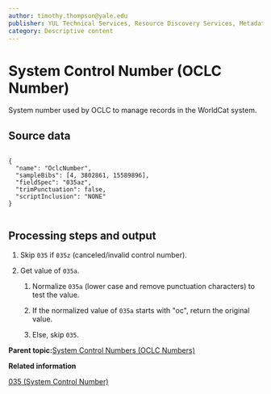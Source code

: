 ```yaml
---
author: timothy.thompson@yale.edu
publisher: YUL Technical Services, Resource Discovery Services, Metadata Services Unit
category: Descriptive content
---
```


# System Control Number \(OCLC Number\)

System number used by OCLC to manage records in the WorldCat system.

## Source data

```

{
  "name": "OclcNumber",
  "sampleBibs": [4, 3802861, 15589896],
  "fieldSpec": "035az",
  "trimPunctuation": false,
  "scriptInclusion": "NONE"
}        		        		
        		
```

## Processing steps and output

1.  Skip `035` if `035z` \(canceled/invalid control number\).

2.  Get value of `035a`.

    1.  Normalize `035a` \(lower case and remove punctuation characters\) to test the value.

    2.  If the normalized value of `035a` starts with "oc", return the original value.

    3.  Else, skip `035`.


**Parent topic:**[System Control Numbers \(OCLC Numbers\)](../../tasks/identifiers/oclc_numbers.md)

**Related information**  


[035 \(System Control Number\)](../../tables/035_bib_table.md)

